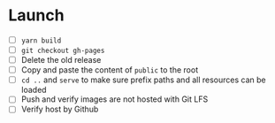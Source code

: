# Launch

- [ ] `yarn build`
- [ ] `git checkout gh-pages`
- [ ] Delete the old release
- [ ] Copy and paste the content of `public` to the root
- [ ] `cd ..` and `serve` to make sure prefix paths and all resources can be
      loaded
- [ ] Push and verify images are not hosted with Git LFS
- [ ] Verify host by Github
